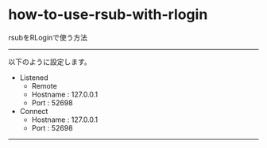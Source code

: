 # how-to-use-rsub-with-rlogin
rsubをRLoginで使う方法

--- 

以下のように設定します。

- Listened
    - Remote
    - Hostname : 127.0.0.1
    - Port : 52698
- Connect
    - Hostname : 127.0.0.1
    - Port : 52698
    
---
